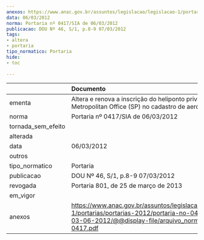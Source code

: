 ```yaml
---
anexos: https://www.anac.gov.br/assuntos/legislacao/legislacao-1/portarias/portarias-2012/portaria-no-0417-sia-de-03-06-2012/@@display-file/arquivo_norma/PA2012-0417.pdf
data: 06/03/2012
norma: Portaria nº 0417/SIA de 06/03/2012
publicacao: DOU Nº 46, S/1, p.8-9 07/03/2012
tags:
- altera
- portaria
tipo_normatico: Portaria
hide: 
- toc 
 
---
```


|                    | Documento                                                                                                                                                         |
|:-------------------|:------------------------------------------------------------------------------------------------------------------------------------------------------------------|
| ementa             | Altera e renova a inscrição do heliponto privado Metropolitan Office (SP) no cadastro de aeródromos.                                                              |
| norma              | Portaria nº 0417/SIA de 06/03/2012                                                                                                                                |
| tornada_sem_efeito |                                                                                                                                                                   |
| alterada           |                                                                                                                                                                   |
| data               | 06/03/2012                                                                                                                                                        |
| outros             |                                                                                                                                                                   |
| tipo_normatico     | Portaria                                                                                                                                                          |
| publicacao         | DOU Nº 46, S/1, p.8-9 07/03/2012                                                                                                                                  |
| revogada           | Portaria 801, de 25 de março de 2013                                                                                                                              |
| em_vigor           |                                                                                                                                                                   |
| anexos             | https://www.anac.gov.br/assuntos/legislacao/legislacao-1/portarias/portarias-2012/portaria-no-0417-sia-de-03-06-2012/@@display-file/arquivo_norma/PA2012-0417.pdf |